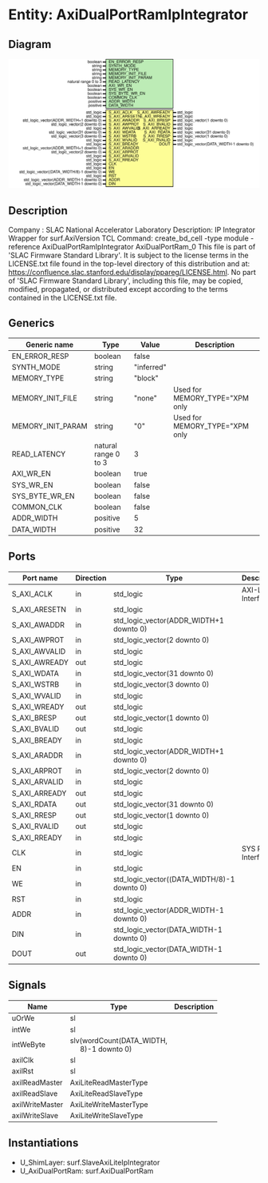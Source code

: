 # Entity: AxiDualPortRamIpIntegrator

## Diagram

![Diagram](AxiDualPortRamIpIntegrator.svg "Diagram")
## Description

Company    : SLAC National Accelerator Laboratory
Description: IP Integrator Wrapper for surf.AxiVersion
TCL Command: create_bd_cell -type module -reference AxiDualPortRamIpIntegrator AxiDualPortRam_0
This file is part of 'SLAC Firmware Standard Library'.
It is subject to the license terms in the LICENSE.txt file found in the
top-level directory of this distribution and at:
   https://confluence.slac.stanford.edu/display/ppareg/LICENSE.html.
No part of 'SLAC Firmware Standard Library', including this file,
may be copied, modified, propagated, or distributed except according to
the terms contained in the LICENSE.txt file.
## Generics

| Generic name      | Type                 | Value      | Description                    |
| ----------------- | -------------------- | ---------- | ------------------------------ |
| EN_ERROR_RESP     | boolean              | false      |                                |
| SYNTH_MODE        | string               | "inferred" |                                |
| MEMORY_TYPE       | string               | "block"    |                                |
| MEMORY_INIT_FILE  | string               | "none"     | Used for MEMORY_TYPE="XPM only |
| MEMORY_INIT_PARAM | string               | "0"        | Used for MEMORY_TYPE="XPM only |
| READ_LATENCY      | natural range 0 to 3 | 3          |                                |
| AXI_WR_EN         | boolean              | true       |                                |
| SYS_WR_EN         | boolean              | false      |                                |
| SYS_BYTE_WR_EN    | boolean              | false      |                                |
| COMMON_CLK        | boolean              | false      |                                |
| ADDR_WIDTH        | positive             | 5          |                                |
| DATA_WIDTH        | positive             | 32         |                                |
## Ports

| Port name     | Direction | Type                                        | Description        |
| ------------- | --------- | ------------------------------------------- | ------------------ |
| S_AXI_ACLK    | in        | std_logic                                   | AXI-Lite Interface |
| S_AXI_ARESETN | in        | std_logic                                   |                    |
| S_AXI_AWADDR  | in        | std_logic_vector(ADDR_WIDTH+1 downto 0)     |                    |
| S_AXI_AWPROT  | in        | std_logic_vector(2 downto 0)                |                    |
| S_AXI_AWVALID | in        | std_logic                                   |                    |
| S_AXI_AWREADY | out       | std_logic                                   |                    |
| S_AXI_WDATA   | in        | std_logic_vector(31 downto 0)               |                    |
| S_AXI_WSTRB   | in        | std_logic_vector(3 downto 0)                |                    |
| S_AXI_WVALID  | in        | std_logic                                   |                    |
| S_AXI_WREADY  | out       | std_logic                                   |                    |
| S_AXI_BRESP   | out       | std_logic_vector(1 downto 0)                |                    |
| S_AXI_BVALID  | out       | std_logic                                   |                    |
| S_AXI_BREADY  | in        | std_logic                                   |                    |
| S_AXI_ARADDR  | in        | std_logic_vector(ADDR_WIDTH+1 downto 0)     |                    |
| S_AXI_ARPROT  | in        | std_logic_vector(2 downto 0)                |                    |
| S_AXI_ARVALID | in        | std_logic                                   |                    |
| S_AXI_ARREADY | out       | std_logic                                   |                    |
| S_AXI_RDATA   | out       | std_logic_vector(31 downto 0)               |                    |
| S_AXI_RRESP   | out       | std_logic_vector(1 downto 0)                |                    |
| S_AXI_RVALID  | out       | std_logic                                   |                    |
| S_AXI_RREADY  | in        | std_logic                                   |                    |
| CLK           | in        | std_logic                                   | SYS RAM Interface  |
| EN            | in        | std_logic                                   |                    |
| WE            | in        | std_logic_vector((DATA_WIDTH/8)-1 downto 0) |                    |
| RST           | in        | std_logic                                   |                    |
| ADDR          | in        | std_logic_vector(ADDR_WIDTH-1 downto 0)     |                    |
| DIN           | in        | std_logic_vector(DATA_WIDTH-1 downto 0)     |                    |
| DOUT          | out       | std_logic_vector(DATA_WIDTH-1 downto 0)     |                    |
## Signals

| Name            | Type                                                                         | Description |
| --------------- | ---------------------------------------------------------------------------- | ----------- |
| uOrWe           | sl                                                                           |             |
| intWe           | sl                                                                           |             |
| intWeByte       | slv(wordCount(DATA_WIDTH,<br><span style="padding-left:20px"> 8)-1 downto 0) |             |
| axilClk         | sl                                                                           |             |
| axilRst         | sl                                                                           |             |
| axilReadMaster  | AxiLiteReadMasterType                                                        |             |
| axilReadSlave   | AxiLiteReadSlaveType                                                         |             |
| axilWriteMaster | AxiLiteWriteMasterType                                                       |             |
| axilWriteSlave  | AxiLiteWriteSlaveType                                                        |             |
## Instantiations

- U_ShimLayer: surf.SlaveAxiLiteIpIntegrator
- U_AxiDualPortRam: surf.AxiDualPortRam
